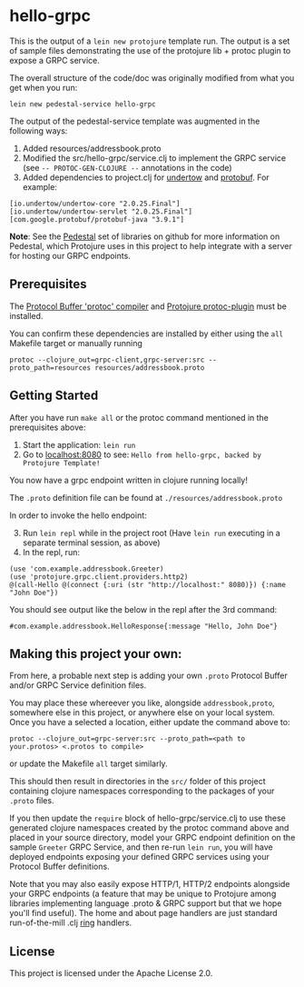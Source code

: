 # hello-grpc

This is the output of a `lein new protojure` template run. The output is a set of sample
files demonstrating the use of the protojure lib + protoc plugin to expose a GRPC service.

The overall structure of the code/doc was originally modified from what you get when you run:

```lein new pedestal-service hello-grpc```

The output of the pedestal-service template was
augmented in the following ways:

1. Added resources/addressbook.proto
2. Modified the src/hello-grpc/service.clj to implement the GRPC service
   (see `-- PROTOC-GEN-CLOJURE --` annotations in the code)
3. Added dependencies to project.clj for [undertow](http://undertow.io/)
   and [protobuf](https://developers.google.com/protocol-buffers/).  For example:

```
[io.undertow/undertow-core "2.0.25.Final"]
[io.undertow/undertow-servlet "2.0.25.Final"]
[com.google.protobuf/protobuf-java "3.9.1"]
```

**Note**: See the [Pedestal](https://github.com/pedestal/pedestal) set of libraries on github
for more information on Pedestal, which Protojure uses in this project to help integrate with
a server for hosting our GRPC endpoints.

## Prerequisites

The [Protocol Buffer 'protoc' compiler](https://github.com/protocolbuffers/protobuf/releases)
and [Protojure protoc-plugin](https://github.com/protojure/protoc-plugin/releases) must be installed.

You can confirm these dependencies are installed by either using the `all` Makefile target
or manually running

```
protoc --clojure_out=grpc-client,grpc-server:src --proto_path=resources resources/addressbook.proto
```

## Getting Started

After you have run `make all` or the protoc command mentioned in the prerequisites above:

1. Start the application: `lein run`
2. Go to [localhost:8080](http://localhost:8080/) to see: `Hello from hello-grpc, backed by Protojure Template! `

You now have a grpc endpoint written in clojure running locally!

The `.proto` definition file can be found at `./resources/addressbook.proto`

In order to invoke the hello endpoint:

3. Run `lein repl` while in the project root (Have `lein run` executing in a separate terminal session, as above)
4. In the repl, run:

```
(use 'com.example.addressbook.Greeter)
(use 'protojure.grpc.client.providers.http2)
@(call-Hello @(connect {:uri (str "http://localhost:" 8080)}) {:name "John Doe"})
```

You should see output like the below in the repl after the 3rd command:

```
#com.example.addressbook.HelloResponse{:message "Hello, John Doe"}

```

## Making this project your own:

From here, a probable next step is adding your own `.proto` Protocol Buffer
and/or GRPC Service definition files.

You may place these whereever you like, alongside `addressbook,proto`, somewhere else in this
project, or anywhere else on your local system. Once you have a selected a location, either
update the command above to:

```
protoc --clojure_out=grpc-server:src --proto_path=<path to your.protos> <.protos to compile>
```

or update the Makefile `all` target similarly.

This should then result in directories in the `src/` folder of this project containing clojure
namespaces corresponding to the packages of your `.proto` files.

If you then update the `require` block of hello-grpc/service.clj to use these generated clojure
namespaces created by the protoc command above and placed in your source directory, model your
GRPC endpoint definition on the sample `Greeter` GRPC Service, and then re-run `lein run`, you
will have deployed endpoints exposing your defined GRPC services using your Protocol Buffer
definitions.

Note that you may also easily expose HTTP/1, HTTP/2 endpoints alongside your GRPC endpoints (a feature
that may be unique to Protojure among libraries implementing language .proto & GRPC support but
that we hope you'll find useful). The home and about page handlers are just standard run-of-the-mill
.clj [ring](https://github.com/ring-clojure/ring) handlers.

## License

This project is licensed under the Apache License 2.0.
